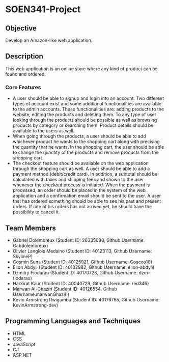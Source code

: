 # SOEN341-Project

## Objective
Develop an Amazon-like web application.

## Description
This web application is an online store where any kind of product can be found and ordered.

### Core Features
* A user should be able to signup and login into an account. Two different types of account exist and some additional functionalities are available to the admin accounts. These functionalities are: adding products to the website, editing the products and deleting them. To any type of user looking through the products should be possible as well as browsing products by category or searching them. Product details should be available to the users as well.
* When going through the products, a user should be able to add whichever product he wants to the shopping cart along with precising the quantity that he wants. In the shopping cart, the user should be able to change the quantity of the products and remove products from the shopping cart.
* The checkout feature should be available on the web application through the shopping cart as well. A user should be able to add a payment method (debit/credit card). In addition, a subtotal should be calculated with taxes and shipping fees and shown to the user whenever the checkout process is initiated. When the payment is processed, an order should be placed in the system of the web application and a confirmation email should be sent to the user. A user that has ordered something should be able to see his past and present orders. If one of his orders has not arrived yet, he should have the possibility to cancel it.

## Team Members
* Gabriel Dolembreux                     (Student ID: 26335098, Github Username: Gabdolembreux)
* Olivier Langlois Medaino               (Student ID: 40123113, Github Username: SkylineP)
* Cosmin Suna                            (Student ID: 40125921, Github Username: Coscos10)
* Elion Abdyli                           (Student ID: 40132982, Github Username: elion-abdyli)
* Dzmitry Fiodarau                       (Student ID: 40170728, Github Username: dzm-fiodarau)
* Harkirat Kaur                          (Student ID: 40040729, Github Username: red346)
* Marwan Al-Ghaziri                      (Student ID: 40126554, Github Username:marwanGhaziri)
* Kevin Armstrong Rwigamba               (Student ID: 40176765, Github Username: KevinArmstrong-dev)


## Programming Languages and Techniques
* HTML
* CSS
* JavaScript
* C#
* ASP.NET
